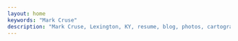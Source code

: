 ```yaml
---
layout: home
keywords: "Mark Cruse"
description: "Mark Cruse, Lexington, KY, resume, blog, photos, cartography"
---
```


